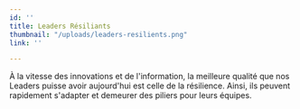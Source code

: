 ```yaml
---
id: ''
title: Leaders Résiliants
thumbnail: "/uploads/leaders-resilients.png"
link: ''

---
```

À la vitesse des innovations et de l'information, la meilleure qualité que nos Leaders puisse avoir aujourd'hui est celle de la résilience. Ainsi, ils peuvent rapidement s'adapter et demeurer des piliers pour leurs équipes. 